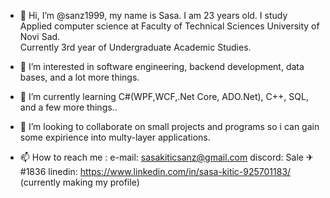 - 👋 Hi, I’m @sanz1999, my name is Sasa. I am 23 years old.
I study Applied computer science at Faculty of Technical Sciences University of Novi Sad.  
Currently 3rd year of Undergraduate Academic Studies.

- 👀 I’m interested in software engineering, backend development, data bases, and a lot more things.
- 🌱 I’m currently learning C#(WPF,WCF,.Net Core, ADO.Net), C++, SQL, and a few more things..
- 💞️ I’m looking to collaborate on small projects and programs so i can gain some expirience into multy-layer applications.
- 📫 How to reach me : 
  e-mail: sasakiticsanz@gmail.com
  discord: Sale ✈#1836
  linedin: https://www.linkedin.com/in/sasa-kitic-925701183/  (currently making my profile)

<!---
sanz1999/sanz1999 is a ✨ special ✨ repository because its `README.md` (this file) appears on your GitHub profile.
You can click the Preview link to take a look at your changes.
--->
